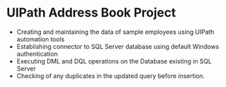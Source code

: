 # UIPath Address Book Project

- Creating and maintaining the data of sample employees using UIPath automation tools
- Establishing connector to SQL Server database using default Windows authentication
- Executing DML and DQL operations on the Database existing in SQL Server
- Checking of any duplicates in the updated query before insertion.

